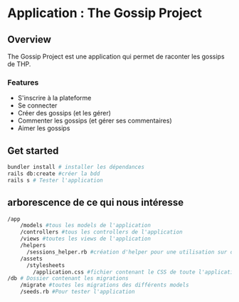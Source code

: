 # Application : The Gossip Project

## Overview

The Gossip Project est une application qui permet de raconter les gossips de THP.

### Features
- S'inscrire à la plateforme
- Se connecter
- Créer des gossips (et les gérer)
- Commenter les gossips (et gérer ses commentaires)
- Aimer les gossips

## Get started

````sh
bundler install # installer les dépendances
rails db:create #créer la bdd
rails s # Tester l'application
````

## arborescence de ce qui nous intéresse

````sh
/app
    /models #tous les models de l'application
    /controllers #tous les controllers de l'application
    /views #toutes les views de l'application
    /helpers
      /sessions_helper.rb #création d'helper pour une utilisation sur différents controllers
    /assets
      /stylesheets
        /application.css #fichier contenant le CSS de toute l'application
/db # Dossier contenant les migrations
    /migrate #toutes les migrations des différents models
    /seeds.rb #Pour tester l'application
````
